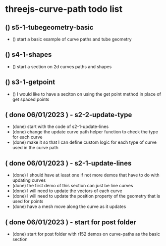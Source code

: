 # threejs-curve-path todo list

## () s5-1-tubegeometry-basic
* () start a basic example of curve paths and tube geometry

## () s4-1-shapes
* () start a section on 2d curves paths and shapes

## () s3-1-getpoint
* () I would like to have a seciton on using the get point method in place of get spaced points

## ( done 06/01/2023 ) - s2-2-update-type
* (done) start with the code of s2-1-update-lines
* (done) change the update curve path helper function to check the type for each curve
* (done) make it so that I can define custom logic for each type of curve used in the curve path

## ( done 06/01/2023 ) - s2-1-update-lines
* (done) I should have at least one if not more demos that have to do with updating curves
* (done) the first demo of this section can just be line curves
* (done) I will need to update the vectors of each curve
* (done) I will need to update the position property of the geometry that is used for points
* (done) have a mesh move along the curve as it updates

## ( done 06/01/2023 ) - start for post folder
* (done) start for post folder with r152 demos on curve-paths as the basic section